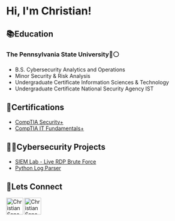 <h1>Hi, I'm Christian!</h1>

<h2>📚Education</h2>
<h3>The Pennsylvania State University🔵⚪️</h3>

- B.S. Cybersecurity Analytics and Operations
- Minor Security & Risk Analysis
- Undergraduate Certificate Information Sciences & Technology
- Undergraduate Certificate National Security Agency IST

<h2>📝Certifications</h2>

- [CompTIA Security+](https://www.credly.com/badges/26e3a6dd-1b4a-4104-8b38-a5701a76f2b2/linked_in_profile) <br/>
- [CompTIA IT Fundamentals+](https://www.credly.com/badges/ac2239e9-6529-4190-927d-e1b22ee46208/linked_in_profile)
  
<h2>👨‍💻Cybersecurity Projects</h2>

- [SIEM Lab - Live RDP Brute Force](https://github.com/csanchez119/SIEM-Lab)
- [Python Log Parser](https://github.com/csanchez119/Python-Log-Parser)


<h2>🤝Lets Connect</h2>

[<img align="left" alt="ChristianSanchez | LinkedIn" width="45px" src="https://cdn.jsdelivr.net/npm/simple-icons@v3/icons/linkedin.svg" />][linkedin]
[<img align="left" alt="ChristianSanchez | Credly" width="45px" src="https://cdn.jsdelivr.net/npm/simple-icons@13.10.0/icons/credly.svg" />][Credly]

[linkedin]: https://www.linkedin.com/in/christiansanchez19/
[Credly]: https://www.credly.com/users/christian-sanchez.9464217c
